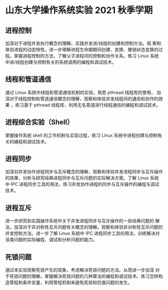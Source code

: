 # 山东大学操作系统实验 2021 秋季学期
## 进程控制
加深对于进程并发执行概念的理解。实践并发进/线程的创建和控制方法。观 察和体验进程的动态特性。进一步理解进程生命期期间创建、变换、撤销状态变换的过程。掌握进程控制的方法，了解父子进程间的控制和协作关系。练习 Linux 系统中进/线程创建与控制有关的系统调用的编程和调试技术。
## 线程和管道通信
通过 Linux 系统中线程和管道通信机制的实验，熟悉 pthread 线程库的使用， 加深对于线程控制和管道通信概念的理解，观察和体验并发线程间的通信和协作的效果 ，练习基于 pthread 线程库、利用无名管道进行线程通信的编程和调试技术。
## 进程综合实验（Shell）
掌握操作系统 shell 的工作机制与实现过程，练习 Linux 系统中进程创建与控制有关的编程和调试技术。
## 进程同步
加深对并发协作进程同步与互斥概念的理解，观察和体验并发进程同步与互斥操作的效果，分析与研究经典进程同步与互斥问题的实际解决方案。了解 Linux 系统中 IPC 进程同步工具的用法，练习并发协作进程的同步与互斥操作的编程与调试技术。
## 进程互斥
进一步研究和实践操作系统中关于并发进程同步与互斥操作的一些经典问题的 解法，加深对于非对称性互斥问题有关概念的理解。观察和体验非对称性互斥问题的并发控制方法。进一步了解 Linux 系统中 IPC 进程同步工具的用法，训练解决对该类问题的实际编程、调试和分析问题的能力。
## 死锁问题
通过本实验观察死锁产生的现象，考虑解决死锁问题的方法。从而进一步加深 对于死锁问题的理解。掌握解决死锁问题的几种算法的编程和调试技术。练习怎样构造管程和条件变量，利用管程机制来避免死锁和饥俄问题的发生。